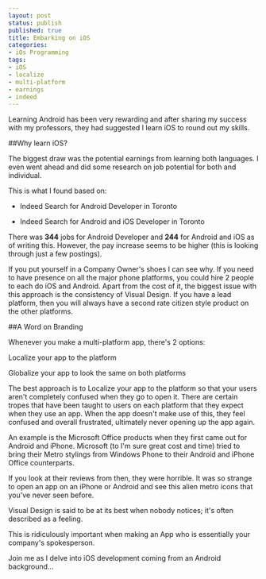 ```yaml
---
layout: post
status: publish
published: true
title: Embarking on iOS
categories:
- iOs Programming
tags:
- iOS
- localize
- multi-platform
- earnings
- indeed
---
```

Learning Android has been very rewarding and after sharing my success
with my professors, they had suggested I learn iOS to round out my
skills. 

##Why learn iOS?

The biggest draw was the potential earnings from learning both
languages. I even went ahead and did some research on job potential for
both and individual. 

This is what I found based on:

* Indeed Search for Android Developer in Toronto

* Indeed Search for Android and iOS Developer in Toronto

There was **344** jobs for Android Developer and **244** for Android and iOS as
of writing this. However, the pay increase seems to be higher (this is
looking through just a few postings).

If you put yourself in a Company Owner's shoes I can see why. If you
need to have presence on all the major phone platforms, you could hire 2
people to each do iOS and Android. Apart from the cost of it, the
biggest issue with this approach is the consistency of Visual Design. If
you have a lead platform, then you will always have a second rate
citizen style product on the other platforms.

##A Word on Branding

Whenever you make a multi-platform app, there's 2 options:

Localize your app to the platform

Globalize your app to look the same on both platforms
 
The best approach is to Localize your app to the platform so that your
users aren't completely confused when they go to open it. There are
certain tropes that have been taught to users on each platform that they
expect when they use an app. When the app doesn't make use of this, they
feel confused and overall frustrated, ultimately never opening up the
app again.

An example is the Microsoft Office products when they first came out for
Android and iPhone. Microsoft (to I'm sure great cost and time) tried to
bring their Metro stylings from Windows Phone to their Android and
iPhone Office counterparts. 

If you look at their reviews from then, they
were horrible. It was so strange to open an app on an iPhone or Android
and see this alien metro icons that you've never seen before.

Visual Design is said to be at its best when nobody notices; it's often
described as a feeling.

This is ridiculously important when making an App who is essentially
your company's spokesperson.

Join me as I delve into iOS development coming from an Android
background...

